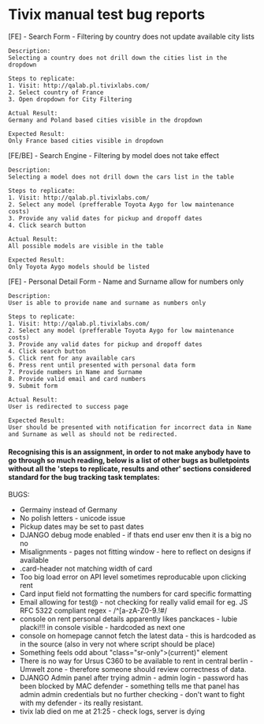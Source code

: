 # Tivix manual test bug reports

[FE] - Search Form - Filtering by country does not update available city lists
    
    Description:
    Selecting a country does not drill down the cities list in the dropdown

    Steps to replicate:
    1. Visit: http://qalab.pl.tivixlabs.com/
    2. Select country of France
    3. Open dropdown for City Filtering

    Actual Result:
    Germany and Poland based cities visible in the dropdown

    Expected Result:
    Only France based cities visible in dropdown


[FE/BE] - Search Engine - Filtering by model does not take effect
    
    Description:
    Selecting a model does not drill down the cars list in the table

    Steps to replicate:
    1. Visit: http://qalab.pl.tivixlabs.com/
    2. Select any model (prefferable Toyota Aygo for low maintenance costs)
    3. Provide any valid dates for pickup and dropoff dates
    4. Click search button

    Actual Result:
    All possible models are visible in the table

    Expected Result:
    Only Toyota Aygo models should be listed

[FE] - Personal Detail Form - Name and Surname allow for numbers only
    
    Description:
    User is able to provide name and surname as numbers only

    Steps to replicate:
    1. Visit: http://qalab.pl.tivixlabs.com/
    2. Select any model (prefferable Toyota Aygo for low maintenance costs)
    3. Provide any valid dates for pickup and dropoff dates
    4. Click search button
    5. Click rent for any available cars
    6. Press rent until presented with personal data form
    7. Provide numbers in Name and Surname
    8. Provide valid email and card numbers
    9. Submit form

    Actual Result:
    User is redirected to success page

    Expected Result:
    User should be presented with notification for incorrect data in Name and Surname as well as should not be redirected.


#### Recognising this is an assignment, in order to not make anybody have to go through so much reading, below is a list of other bugs as bulletpoints without all the 'steps to replicate, results and other' sections considered standard for the bug tracking task templates:
BUGS:
- Germainy instead of Germany
- No polish letters - unicode issue
- Pickup dates may be set to past dates
- DJANGO debug mode enabled - if thats end user env then it is a big no no
- Misalignments - pages not fitting window - here to reflect on designs if available
- .card-header not matching width of card
- Too big load error on API level sometimes reproducable upon clicking rent
- Card input field not formatting the numbers for card specific formatting
- Email allowing for test@ - not checking for really valid email for eg. JS RFC 5322 compliant regex - /^[a-zA-Z0-9.!#$%&'*+\/=?^_`{|}~-]+@[a-zA-Z0-9](?:[a-zA-Z0-9-]{0,61}[a-zA-Z0-9])?(?:\.[a-zA-Z0-9](?:[a-zA-Z0-9-]{0,61}[a-zA-Z0-9])?)*$/
- console on rent personal details apparently likes panckaces - lubie placki!!! in console visible - hardcoded as next one
- console on homepage cannot fetch the latest data - this is hardcoded as <script>
        console.error('Cannot fetch latest data')
    </script> in the source (also in very not where script should be place)
- Something feels odd about "class="sr-only">(current)" element
- There is no way for Ursus C360 to be available to rent in central berlin - Umwelt zone - therefore someone should review correctness of data.
- DJANGO Admin panel after trying admin - admin login - password has been blocked by MAC defender - something tells me that panel has admin admin credentials but no further checking - don't want to fight with my defender - its really resistant.
- tivix lab died on me at 21:25 - check logs, server is dying